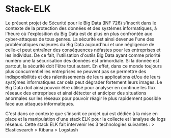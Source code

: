 # Stack-ELK
Le présent projet de Sécurité pour le Big Data (INF 726) s'inscrit dans le contexte de la protection des données et des systèmes informatiques, à l'heure où l'explosition du Big Data est de plus en plus confrontée aux cyber-attaques de tous genres. La sécurité est ainsi devenue l'une des problématiques majeures du Big Data aujourd'hui et une négligence de celle-ci peut entraîner des conséquences néfastes pour les entreprises et les individus. De ce fait, l'utilisation d'outils Big Data ayant comme priorité numéro une la sécurisation des données est primordiale. Si la donnée est partout, la sécurité doit l'être tout autant. En effet, dans ce monde toujours plus concurrentiel les entreprises ne peuvent pas se permettre des indisponibilités et des ralentissements de leurs applications et/ou de leurs syst§mes informatiques car cela peut dégrader fortement leurs images. Le Big Data doit ainsi pouvoir être utilisé pour analyser en continue les flux réseaux des entreprises et ainsi détecter et anticiper des situations anormales sur les réseaux pour pouvoir réagir le plus rapidement possible face aux attaques informatiques.

C'est dans ce contexte que s'inscrit ce projet qui est dédiée à la mise en place et la manipulation d'une stack ELK pour la collecte et l'analyse de logs réseaux. Cette stack ELK fait intervenir les 3 technologies suivantes :
              > Elasticsearch
              > Kibana
              > Logstash
